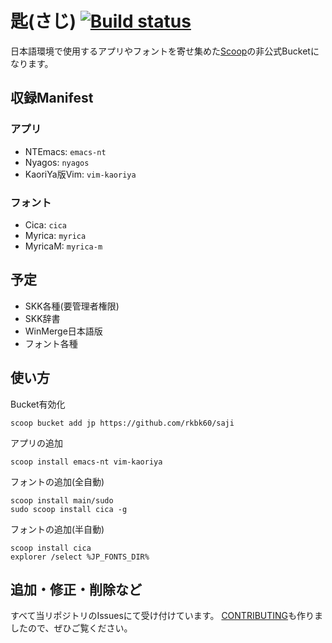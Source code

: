 # 匙(さじ) [![Build status](https://ci.appveyor.com/api/projects/status/882wdtcnlpedaq3l?svg=true)](https://ci.appveyor.com/project/rkbk60/saji)

日本語環境で使用するアプリやフォントを寄せ集めた[Scoop](https://github.com/lukesampson/scoop)の非公式Bucketになります。

## 収録Manifest

### アプリ
- NTEmacs: `emacs-nt`
- Nyagos: `nyagos`
- KaoriYa版Vim: `vim-kaoriya`

### フォント
- Cica: `cica`
- Myrica: `myrica`
- MyricaM: `myrica-m`

## 予定

- SKK各種(要管理者権限)
- SKK辞書
- WinMerge日本語版
- フォント各種

## 使い方

Bucket有効化
```
scoop bucket add jp https://github.com/rkbk60/saji
```

アプリの追加
```
scoop install emacs-nt vim-kaoriya
```

フォントの追加(全自動)
```
scoop install main/sudo
sudo scoop install cica -g
```

フォントの追加(半自動)
```
scoop install cica
explorer /select %JP_FONTS_DIR%
```

## 追加・修正・削除など

すべて当リポジトリのIssuesにて受け付けています。
[CONTRIBUTING](https://github.com/rkbk60/saji/blob/master/CONTRIBUTING.md)も作りましたので、ぜひご覧ください。
